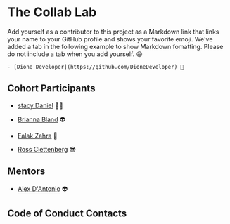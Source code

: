 # The Collab Lab

Add yourself as a contributor to this project as a Markdown link that links your name to your GitHub profile and shows your favorite emoji. We've added a tab in the following example to show Markdown fomatting. Please do not include a tab when you add yourself. 😄

    - [Dione Developer](https://github.com/DioneDeveloper) 💅

## Cohort Participants

- [stacy Daniel](https://github.com/stacy-tech) 💃🏾

- [Brianna Bland](https://github.com/bbland1) 👽

- [Falak Zahra](https://github.com/zahrafalak) 🎉

- [Ross Clettenberg](https://github.com/RossaMania) 😎

## Mentors

- [Alex D'Antonio](https://github.com/alex-andria) 👽

## Code of Conduct Contacts
